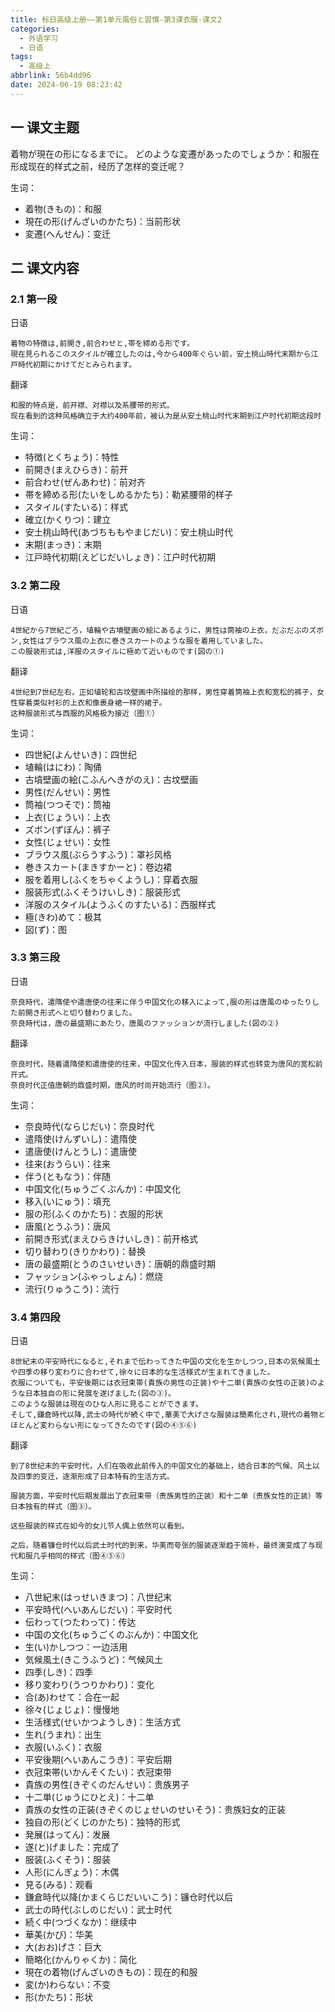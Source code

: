 ```yaml
---
title: 标日高级上册——第1单元風俗と習慣-第3课衣服-课文2
categories:
  - 外语学习
  - 日语
tags:
  - 高级上
abbrlink: 56b4dd96
date: 2024-06-19 08:23:42
---
```

## 一 课文主题

着物が現在の形になるまでに。 どのような変遷があったのでしょうか：和服在形成现在的样式之前，经历了怎样的变迁呢？

<!--more-->

生词：

* 着物(きもの)：和服
* 現在の形(げんざいのかたち)：当前形状
* 変遷(へんせん)：变迁

## 二 课文内容

### 2.1 第一段

日语

```
着物の特徴は,前開き,前合わせと,帯を締める形です。
現在見られるこのス夕イルが確立したのは,今から400年ぐらい前，安土桃山時代末期から江戸時代初期にかけてだとみられます。
```

翻译

```
和服的特点是，前开襟、对襟以及系腰带的形式。
现在看到的这种风格确立于大约400年前，被认为是从安土桃山时代末期到江户时代初期这段时
```

生词：

* 特徴(とくちょう)：特性
* 前開き(まえひらき)：前开
* 前合わせ(ぜんあわせ)：前对齐
* 帯を締める形(たいをしめるかたち)：勒紧腰带的样子
* スタイル(すたいる)：样式
* 確立(かくりつ)：建立
* 安土桃山時代(あづちももやまじだい)：安土桃山时代
* 末期(まっき)：末期
* 江戸時代初期(えどじだいしょき)：江户时代初期

### 3.2 第二段

日语

```
4世紀から7世紀ごろ，埴輪や古墳壁画の絵にあるように，男性は筒袖の上衣，だぶだぶのズボン,女性はブラウス風の上衣に巻きスカ一トのような服を着用していました。
この服装形式は,洋服のスタイルに極めて近いものです(図の①)
```

翻译

```
4世纪到7世纪左右，正如埴轮和古坟壁画中所描绘的那样，男性穿着筒袖上衣和宽松的裤子，女性穿着类似衬衫的上衣和像裹身裙一样的裙子。
这种服装形式与西服的风格极为接近（图①）
```

生词：

* 四世紀(よんせいき)：四世纪
* 埴輪(はにわ)：陶俑
* 古墳壁画の絵(こふんへきがのえ)：古坟壁画
* 男性(だんせい)：男性
* 筒袖(つつそで)：筒袖
* 上衣(じょうい)：上衣
* ズボン(ずぼん)：裤子
* 女性(じょせい)：女性
* ブラウス風(ぶらうすふう)：罩衫风格
* 巻きスカート(まきすかーと)：卷边裙
* 服を着用し(ふくをちゃくようし)：穿着衣服
* 服装形式(ふくそうけいしき)：服装形式
* 洋服のスタイル(ようふくのすたいる)：西服样式
* 極(きわ)めて：极其
* 図(ず)：图

### 3.3 第三段

日语

```
奈良時代，遣隋使や遣唐使の往来に伴う中国文化の移入によって,服の形は唐風のゆったりした前開き形式へと切り替わりました。
奈良時代は，唐の最盛期にあたり，唐風のファッションが流行しました(図の②)
```

翻译

```
奈良时代，随着遣隋使和遣唐使的往来，中国文化传入日本，服装的样式也转变为唐风的宽松前开式。
奈良时代正值唐朝的鼎盛时期，唐风的时尚开始流行（图②）。
```

生词：

* 奈良時代(ならじだい)：奈良时代
* 遣隋使(けんずいし)：遣隋使
* 遣唐使(けんとうし)：遣唐使
* 往来(おうらい)：往来
* 伴う(ともなう)：伴随
* 中国文化(ちゅうごくぶんか)：中国文化
* 移入(いにゅう)：填充
* 服の形(ふくのかたち)：衣服的形状
* 唐風(とうふう)：唐风
* 前開き形式(まえひらきけいしき)：前开格式
* 切り替わり(きりかわり)：替换
* 唐の最盛期(とうのさいせいき)：唐朝的鼎盛时期
* フャッション(ふゃっしょん)：燃烧
* 流行(りゅうこう)：流行

### 3.4 第四段

日语

```
8世紀末の平安時代になると,それまで伝わってきた中国の文化を生かしつつ,日本の気候風土や四季の移り変わりに合わせて,徐々に日本的な生活様式が生まれてきました。
衣服についても，平安後期には衣冠束帯(貴族の男性の正装)や十二単(貴族の女性の正装)のような日本独自の形に発展を遂げました(図の③)。
このような服装は現在のひな人形に見ることができます。
そして,鎌倉時代以降,武士の時代が続く中で,華美で大げさな服装は簡素化され,現代の着物とほとんど変わらない形になってきたのです(図の④⑤⑥)
```

翻译

```
到了8世纪末的平安时代，人们在吸收此前传入的中国文化的基础上，结合日本的气候、风土以及四季的变迁，逐渐形成了日本特有的生活方式。

服装方面，平安时代后期发展出了衣冠束带（贵族男性的正装）和十二单（贵族女性的正装）等日本独有的样式（图③）。

这些服装的样式在如今的女儿节人偶上依然可以看到。

之后，随着镰仓时代以后武士时代的到来，华美而夸张的服装逐渐趋于简朴，最终演变成了与现代和服几乎相同的样式（图④⑤⑥）
```

生词：

* 八世紀末(はっせいきまつ)：八世纪末
* 平安時代(へいあんじだい)：平安时代
* 伝わって(つたわって)：传达
* 中国の文化(ちゅうごくのぶんか)：中国文化
* 生(い)かしつつ：一边活用
* 気候風土(きこうふうど)：气候风土
* 四季(しき)：四季
* 移り変わり(うつりかわり)：变化
* 合(あ)わせて：合在一起
* 徐々(じょじょ)：慢慢地
* 生活様式(せいかつようしき)：生活方式
* 生れ(うまれ)：出生
* 衣服(いふく)：衣服
* 平安後期(へいあんこうき)：平安后期
* 衣冠束帯(いかんそくたい)：衣冠束带
* 貴族の男性(きぞくのだんせい)：贵族男子
* 十二単(じゅうにひとえ)：十二单
* 貴族の女性の正装(きぞくのじょせいのせいそう)：贵族妇女的正装
* 独自の形(どくじのかたち)：独特的形式
* 発展(はってん)：发展
* 遂(と)げました：完成了
* 服装(ふくそう)：服装
* 人形(にんぎょう)：木偶
* 見る(みる)：观看
* 鎌倉時代以降(かまくらじだいいこう)：镰仓时代以后
* 武士の時代(ぶしのじだい)：武士时代
* 続く中(つづくなか)：继续中
* 華美(かび)：华美
* 大(おお)げさ：巨大
* 簡略化(かんりゃくか)：简化
* 現在の着物(げんざいのきもの)：现在的和服
* 変(か)わらない：不变
* 形(かたち)：形状
